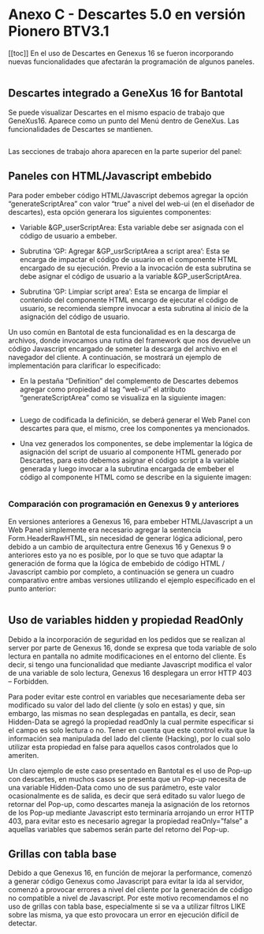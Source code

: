 # Anexo C - Descartes 5.0 en versión Pionero BTV3.1
[[toc]]
En el uso de Descartes en Genexus 16 se fueron incorporando nuevas funcionalidades que
afectarán la programación de algunos paneles. 

<img :src="$withBase('/img/25.png')" class="center">

## Descartes integrado a GeneXus 16 for Bantotal

Se puede visualizar Descartes en el mismo espacio de trabajo que GeneXus16.
Aparece como un punto del Menú dentro de GeneXus.
Las funcionalidades de Descartes se mantienen. 

<img :src="$withBase('/img/26.png')" class="center">

Las secciones de trabajo ahora aparecen en la parte superior del panel:

## Paneles con HTML/Javascript embebido

Para poder embeber código HTML/Javascript debemos agregar la opción
“generateScriptArea” con valor “true” a nivel del web-ui (en el diseñador de descartes), esta
opción generara los siguientes componentes:
* Variable &GP_userScriptArea: Esta variable debe ser asignada con el código de
usuario a embeber.

* Subrutina ‘GP: Agregar &GP_usrScriptArea a script area’: Esta se encarga de
impactar el código de usuario en el componente HTML encargado de su ejecución.
Previo a la invocación de esta subrutina se debe asignar el código de usuario a la
variable &GP_userScriptArea.

* Subrutina ‘GP: Limpiar script area’: Esta se encarga de limpiar el contenido del
componente HTML encargo de ejecutar el código de usuario, se recomienda siempre
invocar a esta subrutina al inicio de la asignación del código de usuario. 

Un uso común en Bantotal de esta funcionalidad es en la descarga de archivos, donde
invocamos una rutina del framework que nos devuelve un código Javascript encargado de
someter la descarga del archivo en el navegador del cliente. A continuación, se mostrará un
ejemplo de implementación para clarificar lo especificado:

* En la pestaña “Definition” del complemento de Descartes debemos agregar como
propiedad al tag “web-ui” el atributo “generateScriptArea” como se visualiza en la
siguiente imagen:

<img :src="$withBase('/img/27.png')" class="center">


* Luego de codificada la definición, se deberá generar el Web Panel con descartes para
que, el mismo, cree los componentes ya mencionados.

* Una vez generados los componentes, se debe implementar la lógica de asignación
del script de usuario al componente HTML generado por Descartes, para esto
debemos asignar el código script a la variable generada y luego invocar a la subrutina
encargada de embeber el código al componente HTML como se describe en la
siguiente imagen:

<img :src="$withBase('/img/28.png')" class="center">

### Comparación con programación en Genexus 9 y anteriores


En versiones anteriores a Genexus 16, para embeber HTML/Javascript a un Web Panel
simplemente era necesario agregar la sentencia Form.HeaderRawHTML, sin necesidad de
generar lógica adicional, pero debido a un cambio de arquitectura entre Genexus 16 y
Genexus 9 o anteriores esto ya no es posible, por lo que se tuvo que adaptar la generación
de forma que la lógica de embebido de código HTML / Javascript cambio por completo, a
continuación se genera un cuadro comparativo entre ambas versiones utilizando el ejemplo
especificado en el punto anterior:

<img :src="$withBase('/img/29.png')" class="center">

## Uso de variables hidden y propiedad ReadOnly
Debido a la incorporación de seguridad en los pedidos que se realizan al server por parte de
Genexus 16, donde se expresa que toda variable de solo lectura en pantalla no admite
modificaciones en el entorno del cliente. Es decir, si tengo una funcionalidad que mediante
Javascript modifica el valor de una variable de solo lectura, Genexus 16 desplegara un error
HTTP 403 – Forbidden.

Para poder evitar este control en variables que necesariamente deba ser modificado su valor
del lado del cliente (y solo en estas) y que, sin embargo, las mismas no sean desplegadas en
pantalla, es decir, sean Hidden-Data se agregó la propiedad readOnly la cual permite
especificar si el campo es solo lectura o no.
Tener en cuenta que este control evita que la información sea manipulada del lado del cliente
(Hacking), por lo cual solo utilizar esta propiedad en false para aquellos casos controlados
que lo ameriten.

Un claro ejemplo de este caso presentado en Bantotal es el uso de Pop-up con descartes, en
muchos casos se presenta que un Pop-up necesita de una variable Hidden-Data como uno
de sus parámetro, este valor ocasionalmente es de salida, es decir que será editado su valor
luego de retornar del Pop-up, como descartes maneja la asignación de los retornos de los
Pop-up mediante Javascript esto terminaría arrojando un error HTTP 403, para evitar esto es
necesario agregar la propiedad reaOnly=”false” a aquellas variables que sabemos serán
parte del retorno del Pop-up.

## Grillas con tabla base

Debido a que Genexus 16, en función de mejorar la performance, comenzó a generar
código Genexus como Javascript para evitar la ida al servidor, comenzó a provocar errores a
nivel del cliente por la generación de código no compatible a nivel de Javascript. Por este
motivo recomendamos el no uso de grillas con tabla base, especialmente si se va a utilizar
filtros LIKE sobre las misma, ya que esto provocara un error en ejecución difícil de detectar.